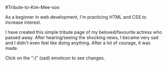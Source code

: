 #Tribute-to-Kim-Mee-soo

As a beginner in web development,
I'm practicing HTML and CSS to increase interest.

I have created this simple tribute page of my beloved/favourite actress who passed away. After hearing/seeing the shocking news, I became very sad and I didn't even feel like doing anything. After a lot of courage, it was made.

Click on the ":(" (sad) emoticon to see changes.
